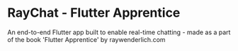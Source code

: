 # RayChat - Flutter Apprentice

An end-to-end Flutter app built to enable real-time chatting - made as a part of the book 'Flutter Apprentice' by raywenderlich.com

